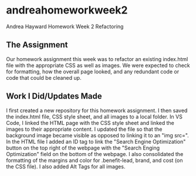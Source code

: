 # andreahomeworkweek2
Andrea Hayward Homework Week 2 Refactoring

## The Assignment
Our homework assignment this week was to refactor an existing index.html file with the appropriate CSS as well as images. We were expected to check for formatting, how the overall page looked, and any redundant code or code that could be cleaned up.

## Work I Did/Updates Made
I first created a new repository for this homework assignment. I then saved the index.html file, CSS style sheet, and all images to a local folder. In VS Code, I linked the HTML page with the CSS style sheet and linked the images to their appropriate content. I updated the file so that the background image became visible as opposed to linking it to an "img src=". In the HTML file I added an ID tag to link the "Search Engine Optimization" button on the top right of the webpage with the "Search Enging Optimization" field on the bottom of the webpage. I also consolidated the formatting of the margins and color for .benefit-lead, brand, and cost (on the CSS file). I also added Alt Tags for all images.
